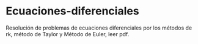 # Ecuaciones-diferenciales
Resolución de problemas de ecuaciones diferenciales por los métodos de rk, método de Taylor y Método de Euler, leer pdf.
